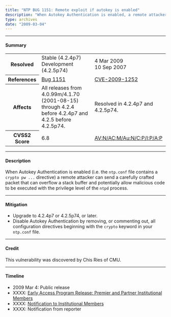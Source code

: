 ```yaml
---
title: "NTP BUG 1151: Remote exploit if autokey is enabled"
description: "When Autokey Authentication is enabled, a remote attacker can send a carefully crafted packet that can overflow a stack buffer and potentially allow malicious code to be executed with the privilege level of the ntpd process. This bug was resolved in NTP 4.2.4p7."
type: archives
date: "2009-03-04"
---
```


* * *

#### Summary

<table>
  <tbody>
	<tr>
		<th><b>Resolved</b></th>
		<td>Stable (4.2.4p7)<br> Development (4.2.5p74)</td>
		<td>4 Mar 2009<br> 10 Sep 2007</td>
	</tr>
	<tr>
		<th><b>References</b></th>
		<td><a href="https://bugs.ntp.org/show_bug.cgi?id=1151">Bug 1151</a></td>
		<td><a href="https://nvd.nist.gov/vuln/detail/CVE-2009-1252">CVE-2009-1252</a></td>
	</tr>
	<tr>
		<th><b>Affects</b></th>
		<td>All releases from 4.0.99m/4.1.70 (2001-08-15) through 4.2.4 before 4.2.4p7 and 4.2.5 before 4.2.5p74.</td>
		<td>Resolved in 4.2.4p7 and 4.2.5p74.</td>
	</tr>	
	<tr>
		<th><b>CVSS2 Score</b></th>
		<td>6.8</td>
		<td><a href="https://nvd.nist.gov/vuln-metrics/cvss/v2-calculator?calculator&version=2.0&vector=(AV:N/AC:M/Au:N/C:P/I:P/A:P)">AV:N/AC:M/Au:N/C:P/I:P/A:P</a></td>
	</tr>
  </tbody>	
</table>

* * *
    
#### Description 

When Autokey Authentication is enabled (i.e. the `ntp.conf` file contains a `crypto pw ...` directive) a remote attacker can send a carefully crafted packet that can overflow a stack buffer and potentially allow malicious code to be executed with the privilege level of the `ntpd` process.

* * *
    
#### Mitigation

* Upgrade to 4.2.4p7 or 4.2.5p74, or later.
* Disable Autokey Authentication by removing, or commenting out, all configuration directives beginning with the `crypto` keyword in your `ntp.conf` file. 

* * *

#### Credit

This vulnerability was discovered by Chis Ries of CMU.

* * *

#### Timeline

* 2009 Mar 4: Public release
* XXXX: [Early Access Program Release: Premier and Partner Institutional Members](https://www.nwtime.org/membership/benefits/)
* XXXX: [Notification to Institutional Members](https://www.nwtime.org/membership/benefits/)
* XXXX: Notification from reporter